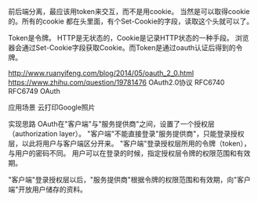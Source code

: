 

前后端分离，最应该用token来交互，而不是用cookie。
当然是可以取得cookie的。所有的cookie 都在头里面，有个Set-Cookie的字段，读取这个头就可以了。

Token是令牌。
HTTP是无状态的，Cookie是记录HTTP状态的一种手段。
浏览器会通过Set-Cookie字段获取Cookie。而Token是通过oauth认证后得到的令牌。

http://www.ruanyifeng.com/blog/2014/05/oauth_2_0.html
https://www.zhihu.com/question/19781476
OAuth2.0协议 RFC6740  RFC6749
OAuth




应用场景
云打印Google照片



实现思路
OAuth在"客户端"与"服务提供商"之间，设置了一个授权层（authorization layer）。
"客户端"不能直接登录"服务提供商"，只能登录授权层，以此将用户与客户端区分开来。
        "客户端"登录授权层所用的令牌（token），与用户的密码不同。
        用户可以在登录的时候，指定授权层令牌的权限范围和有效期。

"客户端"登录授权层以后，"服务提供商"根据令牌的权限范围和有效期，向"客户端"开放用户储存的资料。